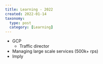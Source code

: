 ```yaml
---
title: Learning - 2022
created: 2022-01-14
taxonomy:
  type: post
  category: [Learning]
---
```


* GCP
    * Traffic director
* Managing large scale services (500k+ rps)
* Imply
